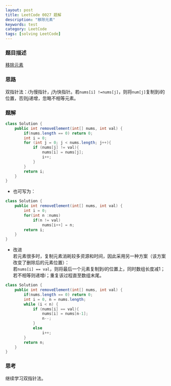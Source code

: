 ```yaml
---
layout: post
title: LeetCode 0027 题解
description: "移除元素"
keywords: test
category: LeetCode
tags: [solving LeetCode]
---
```


### 题目描述
[移除元素](https://leetcode-cn.com/problems/remove-element/)

### 思路
双指针法：$i$为慢指针，$j$为快指针。若`nums[i] !=nums[j]`，则将`num[j]`复制到$i$的位置，否则$j$递增，忽略不相等元素。

### 题解

```java
class Solution {
    public int removeElement(int[] nums, int val) {
        if(nums.length == 0) return 0;
        int i = 0;
        for (int j = 0; j < nums.length; j++){
            if (nums[j] != val){
                nums[i] = nums[j];
                i++;
            }
        }
        return i;
    }
}
```
* 也可写为：
```java
class Solution {
    public int removeElement(int[] nums, int val) {
        int i = 0;
        for(int n :nums)
            if(n != val)
                nums[i++] = n;
        return i;
    }
}
```
* 改进  
若元素很多时，复制元素消耗较多资源和时间，因此采用另一种方案（该方案改变了删除后的元素位置）：  
若`nums[i] == val`，则将最后一个元素复制到$i$的位置上，同时数组长度减1；若不相等则递增$i$；重复该过程直至数组末尾。

```java
class Solution {
    public int removeElement(int[] nums, int val) {
        if(nums.length == 0) return 0;
        int i = 0, n = nums.length;
        while (i < n) {
            if (nums[i] == val){
                nums[i] = nums[n-1];
                n--;
            }
            else
                i++;
        }
        return n;
    }
}
```

### 思考
继续学习双指针法。
